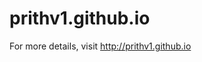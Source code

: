 # prithv1.github.io

For more details, visit <a href="http://prithv1.github.io">http://prithv1.github.io</a>
